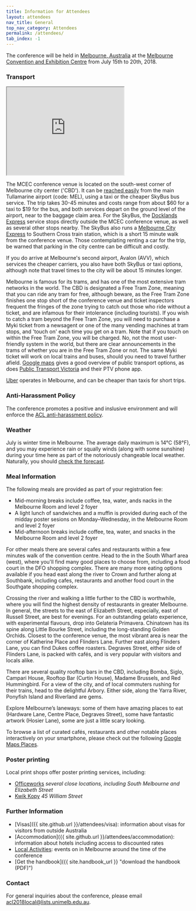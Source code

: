 ```yaml
---
title: Information for Attendees
layout: attendees
nav_title: General
top_nav_category: Attendees
permalink: /attendees/
tab_index: -1
---
```


The conference will be held in [Melbourne, Australia](https://www.melbourne.org/?utm_source=Microsite&utm_campaign=Computational%20Linguistics) at
the [Melbourne Convention and Exhibition Centre](http://mcec.com.au/) from July 15th to 20th, 2018.

### Transport

<iframe src="https://www.google.com/maps/d/embed?mid=10fODwxGgG0wR4djbdgfmvUagAczDOjY3" width="320" height="240"></iframe>

The MCEC conference venue is located on the south-west corner of Melbourne city center ('CBD').
It can be [reached easily](https://www.rome2rio.com/map/Melbourne-Airport-MEL/1-Convention-Centre-Pl-South-Wharf-VIC-3006-Australia) from the main Tullamarine airport (code: MEL), using a taxi or the cheaper SkyBus bus service. 
The trip takes 30-45 minutes and costs range from about $60 for a taxi to $19 for the bus, and both services depart on the ground level of the airport, near to the baggage claim area. 
For the SkyBus, the [Docklands Express](https://www.skybus.com.au/southbank-docklands-express/) service stops directly outside the MCEC conference venue, as well as several other stops nearby. 
The SkyBus also runs a [Melbourne City Express](https://www.skybus.com.au/melbourne-city-express/) to Southern Cross train station, which is a short 15 minute walk from the conference venue.
Those contemplating renting a car for the trip, be warned that parking in the city centre can be difficult and costly.

If you do arrive at Melbourne's second airport, Avalon (AVV), which services the cheaper carriers, you also have both SkyBus or taxi options, although note that travel times to the city will be about 15 minutes longer.

Melbourne is famous for its trams, and has one of the most extensive tram networks in the world. The CBD is designated a Free Tram Zone, meaning that you can ride any tram for free, although beware, as the Free Tram Zone finishes one stop short of the conference venue and 
ticket inspectors frequent the fringes of the zone trying to catch out
those who ride without a ticket, and are infamous for their intolerance
(including tourists). If you wish to catch a tram beyond the Free Tram
Zone, you will need to purchase a Myki ticket from a newsagent or one of
the many vending machines at tram stops, and 'touch on' each time you
get on a tram. Note that if you touch on within the Free Tram Zone, you
will be charged. No, not the most user-friendly system in the world, but
there are clear announcements in the trams of whether you are in the
Free Tram Zone or not. The same Myki ticket will work on local trains 
and buses, should you need to travel further afield. [Google maps](https://www.google.com/maps) gives
a good overview of public transport options, as does [Public Transport Victoria](https://www.ptv.vic.gov.au/) and their PTV phone app.

[Uber](https://www.uber.com/en-AU/) operates in Melbourne, and can be cheaper than taxis for short trips.

### Anti-Harassment Policy

The conference promotes a positive and inslusive environment and will enforce the [ACL anti-harassment policy](https://www.aclweb.org/adminwiki/index.php?title=Anti-Harassment_Policy).

### Weather

July is winter time in Melbourne. The average daily maximum is 14°C (58°F),  and you may experience rain or squally winds (along with some sunshine) during your time here as part of the notoriously changeable local weather. Naturally, you should [check the forecast](http://www.bom.gov.au/vic/forecasts/melbourne.shtml).

### Meal Information

The following meals are provided as part of your registration fee:
* Mid-morning breaks include coffee, tea, water, ands nacks in the Melbourne Room and level 2 foyer
* A light lunch of sandwiches and a muffin is provided during each of the midday poster sesions on Monday–Wednesday, in the Melbourne Room and level 2 foyer
* Mid-afternoon breaks include coffee, tea, water, and snacks in the Melbourne Room and level 2 foyer

For other meals there are several cafes and restaurants within a few minutes walk of the convention centre. Head to the in the South Wharf area (west), where you'll find many good places to choose from, including a food court in  the DFO shopping complex. There are many more eating options available if you head east along the river to Crown and further along at Southbank, including cafes, restaurants and another food court in the Southgate shopping complex.  

Crossing the river and walking a little further to the CBD is worthwhile, where you will find the highest density of restaurants in greater Melbourne. In general, the streets to the east of Elizabeth Street, especially, east of Russell Street, are best for evenings. For an outstanding gelato experience, with experimental flavours, drop into Gelateria Primavera. Chinatown has its spine along Little Bourke Street, including the long-standing Golden Orchids.
Closest to the conference venue, the most vibrant area is near the corner of Katherine Place and Flinders Lane. Further east along Flinders Lane, you can find Dukes coffee roasters. Degraves Street, either side of Flinders Lane, is packed with cafés, and is very popular with visitors and locals alike.

There are several quality rooftop bars in the CBD, including Bomba, Siglo, Campari House, Rooftop Bar (Curtin House), Madame Brussels, and Red Hummingbird. For a view of the city, and of local commuters rushing for their trains, head to the delightful Arbory. Either side, along the Yarra River, Ponyfish Island and Riverland are gems.

Explore Melbourne’s laneways: some of them have amazing places to eat (Hardware Lane, Centre Place, Degraves Street), some have fantastic artwork (Hosier Lane), some are just a little scary looking.

To browse a list of curated cafés, restaurants and other notable places interactively on your smartphone, please check out the following [Google Maps Places](https://goo.gl/maps/6Q96QDCHbJD2).

### Poster printing

Local print shops offer poster printing services, including:

 * [Officeworks](https://www.officeworks.com.au/shop/officeworks/Print-And-Copy/Speciality-Posters) *several close locations, including South Melbourne and Elizabeth Street*
 * [Kwik Kopy](https://www.kwikkopy.com.au/browse-centres/william-street) *45 William Street*

### Further Information

* [Visas]({{ site.github.url }}/attendees/visa): information about visas for visitors from outside Australia
* [Accommodation]({{ site.github.url }}/attendees/accommodation): information about hotels including access to discounted rates
* [Local Activities](https://whatson.melbourne.vic.gov.au/winter/Pages/default.aspx): events on in Melbourne around the time of the conference
* [Get the handbook]({{ site.handbook_url }} "download the handbook (PDF)")

### Contact

For general inquiries about the conference, please email <acl2018local@lists.unimelb.edu.au>.
